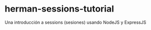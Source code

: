 herman-sessions-tutorial
========================

Una introducción a sessions (sesiones) usando NodeJS y ExpressJS